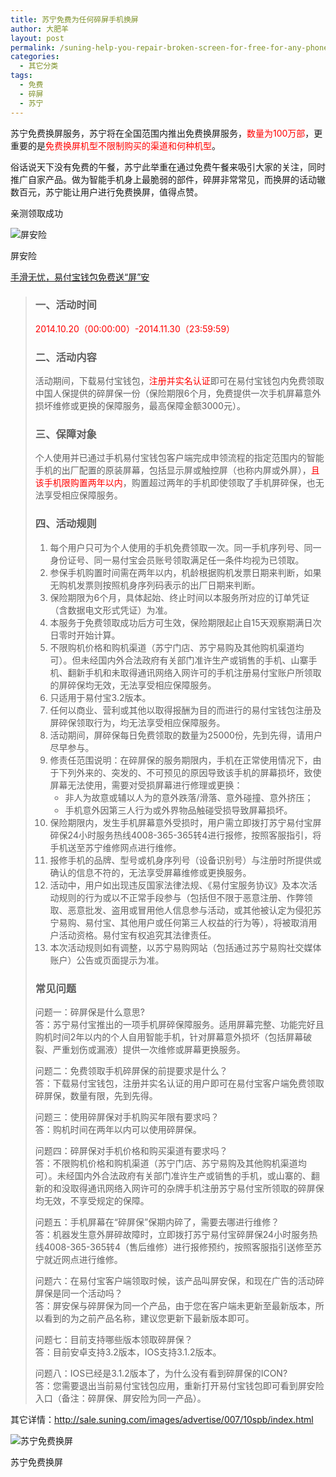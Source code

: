 ```yaml
---
title: 苏宁免费为任何碎屏手机换屏
author: 大肥羊
layout: post
permalink: /suning-help-you-repair-broken-screen-for-free-for-any-phone.html
categories:
  - 其它分类
tags:
  - 免费
  - 碎屏
  - 苏宁
---
```

苏宁免费换屏服务，苏宁将在全国范围内推出免费换屏服务，<span style="color: #ff0000;">数量为100万部</span>，更重要的是<span style="color: #ff0000;">免费换屏机型不限制购买的渠道和何种机型</span>。

俗话说天下没有免费的午餐，苏宁此举重在通过免费午餐来吸引大家的关注，同时推广自家产品。做为智能手机身上最脆弱的部件，碎屏非常常见，而换屏的话动辙数百元，苏宁能让用户进行免费换屏，值得点赞。  


  
亲测领取成功

<div style="width: 550px" class="wp-caption aligncenter">
  <img src="https://cyhour.com/wp-content/uploads/2014/10/suningmianfeihuanping-2.jpg" alt="屏安险" />
  
  <p class="wp-caption-text">
    屏安险
  </p>
</div>

<a href="http://club.suning.com/thread-2228423-1-1.html" rel="external nofollow" target="_blank">手滑无忧，易付宝钱包免费送“屏”安</a>

> ### 一、活动时间
> 
> <span style="color: #ff0000;">2014.10.20（00:00:00）-2014.11.30（23:59:59）</span>
> 
> ### 二、活动内容
> 
> 活动期间，下载易付宝钱包，<span style="color: #ff0000;">注册并实名认证</span>即可在易付宝钱包内免费领取中国人保提供的碎屏保一份（保险期限6个月，免费提供一次手机屏幕意外损坏维修或更换的保障服务，最高保障金额3000元）。
> 
> ### 三、保障对象
> 
> 个人使用并已通过手机易付宝钱包客户端完成申领流程的指定范围内的智能手机的出厂配置的原装屏幕，包括显示屏或触控屏（也称内屏或外屏），<span style="color: #ff0000;">且该手机限购置两年以内</span>，购置超过两年的手机即使领取了手机屏碎保，也无法享受相应保障服务。
> 
> ### 四、活动规则
> 
>   1. 每个用户只可为个人使用的手机免费领取一次。同一手机序列号、同一身份证号、同一易付宝会员账号领取满足任一条件均视为已领取。
>   2. 参保手机购置时间需在两年以内，机龄根据购机发票日期来判断，如果无购机发票则按照机身序列码表示的出厂日期来判断。
>   3. 保险期限为6个月，具体起始、终止时间以本服务所对应的订单凭证（含数据电文形式凭证）为准。
>   4. 本服务于免费领取成功后方可生效，保险期限起止自15天观察期满日次日零时开始计算。
>   5. 不限购机价格和购机渠道（苏宁门店、苏宁易购及其他购机渠道均可）。但未经国内外合法政府有关部门准许生产或销售的手机、山寨手机、翻新手机和未取得通讯网络入网许可的手机注册易付宝账户所领取的屏碎保均无效，无法享受相应保障服务。
>   6. 只适用于易付宝3.2版本。
>   7. 任何以商业、营利或其他以取得报酬为目的而进行的易付宝钱包注册及屏碎保领取行为，均无法享受相应保障服务。
>   8. 活动期间，屏碎保每日免费领取的数量为25000份，先到先得，请用户尽早参与。
>   9. 修责任范围说明：在碎屏保的服务期限内，手机在正常使用情况下，由于下列外来的、突发的、不可预见的原因导致该手机的屏幕损坏，致使屏幕无法使用，需要对受损屏幕进行修理或更换： 
>       * 非人为故意或辅以人为的意外跌落/滑落、意外碰撞、意外挤压；
>       * 手机意外因第三人行为或外界物品触碰受损导致屏幕损坏。
>  10. 保险期限内，发生手机屏幕意外受损时，用户需立即拨打苏宁易付宝屏碎保24小时服务热线4008-365-365转4进行报修，按照客服指引，将手机送至苏宁维修网点进行维修。
>  11. 报修手机的品牌、型号或机身序列号（设备识别号）与注册时所提供或确认的信息不符的，无法享受屏幕维修或更换服务。
>  12. 活动中，用户如出现违反国家法律法规、《易付宝服务协议》及本次活动规则的行为或以不正常手段参与（包括但不限于恶意注册、作弊领取、恶意批发、盗用或冒用他人信息参与活动，或其他被认定为侵犯苏宁易购、易付宝、其他用户或任何第三人权益的行为等），将被取消用户活动资格。易付宝有权追究其法律责任。
>  13. 本次活动规则如有调整，以苏宁易购网站（包括通过苏宁易购社交媒体账户）公告或页面提示为准。
> 
> ### 常见问题
> 
> 问题一：碎屏保是什么意思?  
> 答：苏宁易付宝推出的一项手机屏碎保障服务。适用屏幕完整、功能完好且购机时间2年以内的个人自用智能手机，针对屏幕意外损坏（包括屏幕破裂、严重划伤或漏液）提供一次维修或屏幕更换服务。
> 
> 问题二：免费领取手机碎屏保的前提要求是什么？  
> 答：下载易付宝钱包，注册并实名认证的用户即可在易付宝客户端免费领取碎屏保，数量有限，先到先得。
> 
> 问题三：使用碎屏保对手机购买年限有要求吗？  
> 答：购机时间在两年以内可以使用碎屏保。
> 
> 问题四：碎屏保对手机价格和购买渠道有要求吗？  
> 答：不限购机价格和购机渠道（苏宁门店、苏宁易购及其他购机渠道均可）。未经国内外合法政府有关部门准许生产或销售的手机，或山寨的、翻新的和没取得通讯网络入网许可的杂牌手机注册苏宁易付宝所领取的碎屏保均无效，不享受规定的保障。
> 
> 问题五：手机屏幕在“碎屏保”保期内碎了，需要去哪进行维修？  
> 答：机器发生意外屏碎故障时，立即拨打苏宁易付宝碎屏保24小时服务热线4008-365-365转4（售后维修）进行报修预约，按照客服指引送修至苏宁就近网点进行维修。
> 
> 问题六：在易付宝客户端领取时候，该产品叫屏安保，和现在广告的活动碎屏保是同一个活动吗？  
> 答：屏安保与碎屏保为同一个产品，由于您在客户端未更新至最新版本，所以看到的为之前产品名称，建议您更新下最新版本即可。
> 
> 问题七：目前支持哪些版本领取碎屏保？  
> 答：目前安卓支持3.2版本，IOS支持3.1.2版本。
> 
> 问题八：IOS已经是3.1.2版本了，为什么没有看到碎屏保的ICON?  
> 答：您需要退出当前易付宝钱包应用，重新打开易付宝钱包即可看到屏安险入口（备注：碎屏保、屏安险为同一产品）。 

其它详情：http://sale.suning.com/images/advertise/007/10spb/index.html

<div style="width: 810px" class="wp-caption aligncenter">
  <img src="https://cyhour.com/wp-content/uploads/2014/10/suningmianfeihuanping-1.jpg" alt="苏宁免费换屏" />
  
  <p class="wp-caption-text">
    苏宁免费换屏
  </p>
</div>